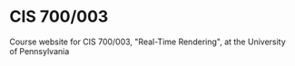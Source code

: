 CIS 700/003
===========

Course website for CIS 700/003, "Real-Time Rendering", at the University of Pennsylvania
